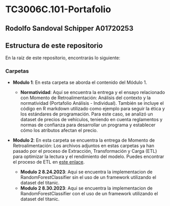 # TC3006C.101-Portafolio
## Rodolfo Sandoval Schipper A01720253

## Estructura de este repositorio

En la raíz de este repositorio, encontrarás lo siguiente:

### Carpetas

- **Modulo 1**: En esta carpeta se aborda el contenido del Módulo 1.
  - **Normatividad**: Aquí se encuentra la entrega y el ensayo relacionado con Momento de Retroalimentación: Análisis del contexto y la normatividad (Portafolio Análisis - Individual). También se incluye el código en R markdown utilizado como ejemplo para seguir la ética y los estándares de programación. Para este caso, se analizó un dataset de precios de vehículos, teniendo en cuenta reglamentos y normas de confianza para desarrollar un programa y establecer cómo los atributos afectan el precio.

- **Modulo 2**: En esta carpeta se encuentra la entrega de Momento de Retroalimentación: Los archivos adjuntos en estas carpetas ya han pasado por el proceso de Extracción, Transformación y Carga (ETL) para optimizar la lectura y el rendimiento del modelo. Puedes encontrar el proceso de ETL en [este enlace](https://github.com/ArturoGarzaTec/TC3006C.101_Equipo.git).
  - **Modulo 2 8.24.2023**: Aqui se encuentra la implementacion de RandomForestClassifier sin el uso de un framework utilizando el dataset del titanic.
  - **Modulo 2 8.30.2023**: Aqui se encuentra la implementacion de RandomForestClassifier con el uso de un framework utilizando el dataset del titanic.
